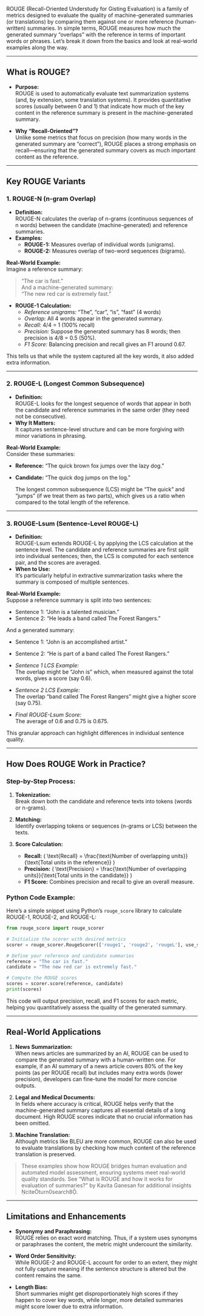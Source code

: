 ROUGE (Recall-Oriented Understudy for Gisting Evaluation) is a family of metrics designed to evaluate the quality of machine-generated summaries (or translations) by comparing them against one or more reference (human-written) summaries. In simple terms, ROUGE measures how much the generated summary “overlaps” with the reference in terms of important words or phrases. Let’s break it down from the basics and look at real-world examples along the way.

---

## What is ROUGE?

- **Purpose:**  
  ROUGE is used to automatically evaluate text summarization systems (and, by extension, some translation systems). It provides quantitative scores (usually between 0 and 1) that indicate how much of the key content in the reference summary is present in the machine-generated summary.

- **Why “Recall-Oriented”?**  
  Unlike some metrics that focus on precision (how many words in the generated summary are “correct”), ROUGE places a strong emphasis on recall—ensuring that the generated summary covers as much important content as the reference.


---

## Key ROUGE Variants

### 1. ROUGE-N (n-gram Overlap)
- **Definition:**  
  ROUGE-N calculates the overlap of n-grams (continuous sequences of n words) between the candidate (machine-generated) and reference summaries.  
- **Examples:**  
  - **ROUGE-1:** Measures overlap of individual words (unigrams).  
  - **ROUGE-2:** Measures overlap of two-word sequences (bigrams).

**Real-World Example:**  
Imagine a reference summary:  
> “The car is fast.”  
And a machine-generated summary:  
> “The new red car is extremely fast.”

- **ROUGE-1 Calculation:**  
  - *Reference unigrams:* “The”, “car”, “is”, “fast” (4 words)  
  - *Overlap:* All 4 words appear in the generated summary.  
  - *Recall:* 4/4 = 1 (100% recall)  
  - *Precision:* Suppose the generated summary has 8 words; then precision is 4/8 = 0.5 (50%).  
  - *F1 Score:* Balancing precision and recall gives an F1 around 0.67.

This tells us that while the system captured all the key words, it also added extra information.



---

### 2. ROUGE-L (Longest Common Subsequence)
- **Definition:**  
  ROUGE-L looks for the longest sequence of words that appear in both the candidate and reference summaries in the same order (they need not be consecutive).  
- **Why It Matters:**  
  It captures sentence-level structure and can be more forgiving with minor variations in phrasing.

**Real-World Example:**  
Consider these summaries:  
- **Reference:** “The quick brown fox jumps over the lazy dog.”  
- **Candidate:** “The quick dog jumps on the log.”

  The longest common subsequence (LCS) might be “The quick” and “jumps” (if we treat them as two parts), which gives us a ratio when compared to the total length of the reference.


---

### 3. ROUGE-Lsum (Sentence-Level ROUGE-L)
- **Definition:**  
  ROUGE-Lsum extends ROUGE-L by applying the LCS calculation at the sentence level. The candidate and reference summaries are first split into individual sentences; then, the LCS is computed for each sentence pair, and the scores are averaged.
- **When to Use:**  
  It’s particularly helpful in extractive summarization tasks where the summary is composed of multiple sentences.

**Real-World Example:**  
Suppose a reference summary is split into two sentences:
  - Sentence 1: “John is a talented musician.”
  - Sentence 2: “He leads a band called The Forest Rangers.”

And a generated summary:
  - Sentence 1: “John is an accomplished artist.”
  - Sentence 2: “He is part of a band called The Forest Rangers.”

  - *Sentence 1 LCS Example:*  
    The overlap might be “John is” which, when measured against the total words, gives a score (say 0.6).  
  - *Sentence 2 LCS Example:*  
    The overlap “band called The Forest Rangers” might give a higher score (say 0.75).  
  - *Final ROUGE-Lsum Score:*  
    The average of 0.6 and 0.75 is 0.675.

This granular approach can highlight differences in individual sentence quality.

---

## How Does ROUGE Work in Practice?

### Step-by-Step Process:
1. **Tokenization:**  
   Break down both the candidate and reference texts into tokens (words or n-grams).

2. **Matching:**  
   Identify overlapping tokens or sequences (n-grams or LCS) between the texts.

3. **Score Calculation:**  
   - **Recall:** \( \text{Recall} = \frac{\text{Number of overlapping units}}{\text{Total units in the reference}} \)
   - **Precision:** \( \text{Precision} = \frac{\text{Number of overlapping units}}{\text{Total units in the candidate}} \)
   - **F1 Score:** Combines precision and recall to give an overall measure.

### Python Code Example:
Here’s a simple snippet using Python’s `rouge_score` library to calculate ROUGE-1, ROUGE-2, and ROUGE-L:

```python
from rouge_score import rouge_scorer

# Initialize the scorer with desired metrics
scorer = rouge_scorer.RougeScorer(['rouge1', 'rouge2', 'rougeL'], use_stemmer=True)

# Define your reference and candidate summaries
reference = "The car is fast."
candidate = "The new red car is extremely fast."

# Compute the ROUGE scores
scores = scorer.score(reference, candidate)
print(scores)
```

This code will output precision, recall, and F1 scores for each metric, helping you quantitatively assess the quality of the generated summary.


---

## Real-World Applications

1. **News Summarization:**  
   When news articles are summarized by an AI, ROUGE can be used to compare the generated summary with a human-written one. For example, if an AI summary of a news article covers 80% of the key points (as per ROUGE recall) but includes many extra words (lower precision), developers can fine-tune the model for more concise outputs.

2. **Legal and Medical Documents:**  
   In fields where accuracy is critical, ROUGE helps verify that the machine-generated summary captures all essential details of a long document. High ROUGE scores indicate that no crucial information has been omitted.

3. **Machine Translation:**  
   Although metrics like BLEU are more common, ROUGE can also be used to evaluate translations by checking how much content of the reference translation is preserved.

> These examples show how ROUGE bridges human evaluation and automated model assessment, ensuring systems meet real-world quality standards. See “What is ROUGE and how it works for evaluation of summaries?” by Kavita Ganesan for additional insights citeturn0search8.

---

## Limitations and Enhancements

- **Synonymy and Paraphrasing:**  
  ROUGE relies on exact word matching. Thus, if a system uses synonyms or paraphrases the content, the metric might undercount the similarity.
  
- **Word Order Sensitivity:**  
  While ROUGE-2 and ROUGE-L account for order to an extent, they might not fully capture meaning if the sentence structure is altered but the content remains the same.

- **Length Bias:**  
  Short summaries might get disproportionately high scores if they happen to cover key words, while longer, more detailed summaries might score lower due to extra information.

